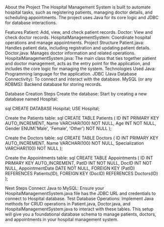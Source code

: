 About the Project
The Hospital Management System is built to automate hospital tasks, such as registering patients, managing doctor details, and scheduling appointments. The project uses Java for its core logic and JDBC for database interactions.

Features
Patient: Add, view, and check patient records.
Doctor: View and check doctor records.
HospitalManagementSystem: Coordinate hospital operations and manage appointments.
Project Structure
Patient.java: Handles patient data, including registration and updating patient details.
Doctor.java: Manages doctor information and related operations.
HospitalManagementSystem.java: The main class that ties together patient and doctor management, acts as the entry point for the application, and includes the core logic for managing the system.
Technologies Used
Java: Programming language for the application.
JDBC (Java Database Connectivity): To connect and interact with the database.
MySQL (or any RDBMS): Backend database for storing records.

Database Creation Steps
Create the database: Start by creating a new database named Hospital:

sql
CREATE DATABASE Hospital;
USE Hospital;

Create the Patients table:
sql
CREATE TABLE Patients (
    ID INT PRIMARY KEY AUTO_INCREMENT,
    Name VARCHAR(100) NOT NULL,
    Age INT NOT NULL,
    Gender ENUM('Male', 'Female', 'Other') NOT NULL
);

Create the Doctors table:
sql
CREATE TABLE Doctors (
    ID INT PRIMARY KEY AUTO_INCREMENT,
    Name VARCHAR(100) NOT NULL,
    Specialization VARCHAR(100) NOT NULL
);

Create the Appointments table:
sql
CREATE TABLE Appointments (
    ID INT PRIMARY KEY AUTO_INCREMENT,
    PatID INT NOT NULL,
    DocID INT NOT NULL,
    AppointmentDate DATE NOT NULL,
    FOREIGN KEY (PatID) REFERENCES Patients(ID),
    FOREIGN KEY (DocID) REFERENCES Doctors(ID)
);

Next Steps
Connect Java to MySQL: Ensure your HospitalManagementSystem.java file has the JDBC URL and credentials to connect to Hospital database.
Test Database Operations: Implement Java methods for CRUD operations in Patient.java, Doctor.java, and HospitalManagementSystem.java to interact with these tables.
This setup will give you a foundational database schema to manage patients, doctors, and appointments in your hospital management system.
